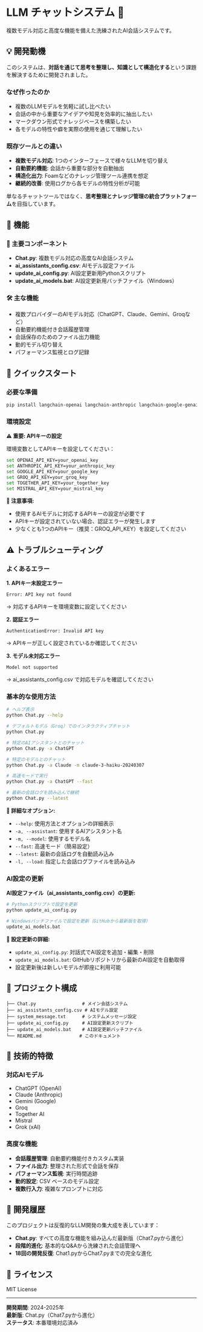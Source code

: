 # LLM チャットシステム 🤖

複数モデル対応と高度な機能を備えた洗練されたAI会話システムです。

## 💡 開発動機

このシステムは、**対話を通じて思考を整理し、知識として構造化する**という課題を解決するために開発されました。

### なぜ作ったのか
- 複数のLLMモデルを気軽に試し比べたい
- 会話の中から重要なアイデアや知見を効率的に抽出したい  
- マークダウン形式でナレッジベースを構築したい
- 各モデルの特性や癖を実際の使用を通じて理解したい

### 既存ツールとの違い
- **複数モデル対応**: 1つのインターフェースで様々なLLMを切り替え
- **自動要約機能**: 会話から重要な部分を自動抽出
- **構造化出力**: Foamなどのナレッジ管理ツール連携を想定
- **継続的改善**: 使用ログから各モデルの特性分析が可能

単なるチャットツールではなく、**思考整理とナレッジ管理の統合プラットフォーム**を目指しています。

## 🌟 機能

### 🔧 主要コンポーネント
- **Chat.py**: 複数モデル対応の高度なAI会話システム
- **ai_assistants_config.csv**: AIモデル設定ファイル
- **update_ai_config.py**: AI設定更新用Pythonスクリプト
- **update_ai_models.bat**: AI設定更新用バッチファイル（Windows）

### 🛠️ 主な機能
- 複数プロバイダーのAIモデル対応（ChatGPT、Claude、Gemini、Groqなど）
- 自動要約機能付き会話履歴管理
- 会話保存のためのファイル出力機能
- 動的モデル切り替え
- パフォーマンス監視とログ記録

## 🚀 クイックスタート

### 必要な準備
```bash
pip install langchain-openai langchain-anthropic langchain-google-genai langchain-groq langchain-together langchain-mistralai
```

### 環境設定

**⚠️ 重要: APIキーの設定**

環境変数としてAPIキーを設定してください：
```bash
set OPENAI_API_KEY=your_openai_key
set ANTHROPIC_API_KEY=your_anthropic_key  
set GOOGLE_API_KEY=your_google_key
set GROQ_API_KEY=your_groq_key
set TOGETHER_API_KEY=your_together_key
set MISTRAL_API_KEY=your_mistral_key
```

**📝 注意事項:**
- 使用するAIモデルに対応するAPIキーの設定が必要です
- APIキーが設定されていない場合、認証エラーが発生します
- 少なくとも1つのAPIキー（推奨：GROQ_API_KEY）を設定してください

## ⚠️ トラブルシューティング

### よくあるエラー

**1. APIキー未設定エラー**
```
Error: API key not found
```
→ 対応するAPIキーを環境変数に設定してください

**2. 認証エラー**
```
AuthenticationError: Invalid API key
```
→ APIキーが正しく設定されているか確認してください

**3. モデル未対応エラー**
```
Model not supported
```
→ ai_assistants_config.csv で対応モデルを確認してください

### 基本的な使用方法
```bash
# ヘルプ表示
python Chat.py --help

# デフォルトモデル（Groq）でのインタラクティブチャット
python Chat.py

# 特定のAIアシスタントとのチャット
python Chat.py -a ChatGPT

# 特定のモデルとのチャット
python Chat.py -a Claude -m claude-3-haiku-20240307

# 高速モードで実行
python Chat.py -a ChatGPT --fast

# 最新の会話ログを読み込んで継続
python Chat.py --latest
```

**📖 詳細なオプション:**
- `--help`: 使用方法とオプションの詳細表示
- `-a, --assistant`: 使用するAIアシスタント名
- `-m, --model`: 使用するモデル名
- `--fast`: 高速モード（簡易設定）
- `--latest`: 最新の会話ログを自動読み込み
- `-l, --load`: 指定した会話ログファイルを読み込み

### AI設定の更新

**AI設定ファイル（ai_assistants_config.csv）の更新:**

```bash
# Pythonスクリプトで設定を更新
python update_ai_config.py

# Windowsバッチファイルで設定を更新（GitHubから最新版を取得）
update_ai_models.bat
```

**📝 設定更新の詳細:**
- `update_ai_config.py`: 対話式でAI設定を追加・編集・削除
- `update_ai_models.bat`: GitHubリポジトリから最新のAI設定を自動取得
- 設定更新後は新しいモデルが即座に利用可能

## 📁 プロジェクト構成

```
├── Chat.py                 # メイン会話システム
├── ai_assistants_config.csv # AIモデル設定
├── system_message.txt      # システムメッセージ設定
├── update_ai_config.py     # AI設定更新スクリプト
├── update_ai_models.bat    # AI設定更新バッチファイル
└── README.md              # このドキュメント
```

## 🔧 技術的特徴

### 対応AIモデル

- ChatGPT (OpenAI)
- Claude (Anthropic)
- Gemini (Google)
- Groq
- Together AI
- Mistral
- Grok (xAI)

### 高度な機能

- **会話履歴管理**: 自動要約機能付きカスタム実装
- **ファイル出力**: 整理された形式で会話を保存
- **パフォーマンス監視**: 実行時間追跡
- **動的設定**: CSV ベースのモデル設定
- **複数行入力**: 複雑なプロンプトに対応

## 🤝 開発履歴

このプロジェクトは反復的なLLM開発の集大成を表しています：

- **Chat.py**: すべての高度な機能を組み込んだ最新版（Chat7.pyから進化）
- **段階的進化**: 基本的なQ&Aから洗練された会話管理へ
- **18回の開発反復**: Chat1.pyからChat7.pyまでの完全な進化

## 📄 ライセンス

MIT License

---

**開発期間**: 2024-2025年  
**最新版**: Chat.py（Chat7.pyから進化）  
**ステータス**: 本番環境対応済み
